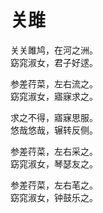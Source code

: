 # 关雎

关关雎鸠，在河之洲。  
窈窕淑女，君子好逑。

参差荇菜，左右流之。  
窈窕淑女，寤寐求之。

求之不得，寤寐思服。  
悠哉悠哉，辗转反侧。

参差荇菜，左右采之。  
窈窕淑女，琴瑟友之。

参差荇菜，左右芼之。  
窈窕淑女，钟鼓乐之。
